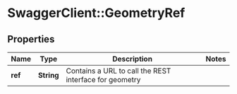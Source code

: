# SwaggerClient::GeometryRef

## Properties
Name | Type | Description | Notes
------------ | ------------- | ------------- | -------------
**ref** | **String** | Contains a URL to call the REST interface for geometry | 


